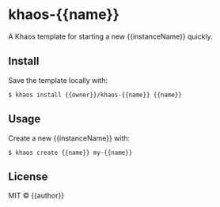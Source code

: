 # khaos-{{name}}

A Khaos template for starting a new {{instanceName}} quickly.

## Install

Save the template locally with:

```
$ khaos install {{owner}}/khaos-{{name}} {{name}}
```

## Usage

Create a new {{instanceName}} with:

```
$ khaos create {{name}} my-{{name}}
```

## License

MIT © {{author}}
